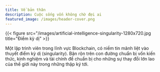 ```yaml
---
title: Về bản thân
description: Cuộc sống vốn không chờ đợi ai
featured_image: /images/header-cover.png
---
```

{{< figure src="/images/artificial-intelligence-singularity-1280x720.jpg title="Điểm kỳ dị" >}}

Một lập trình viên trong lĩnh vực Blockchain, có niềm tin mãnh liệt vào thuyết điểm kỳ dị (singularity). Bận rộn trên con đường chuẩn bị vốn kiến thức, kinh nghiệm và tài chính để chuẩn bị cho những sự thay đổi lớn lao của thế giới này trong những thập ký tới.